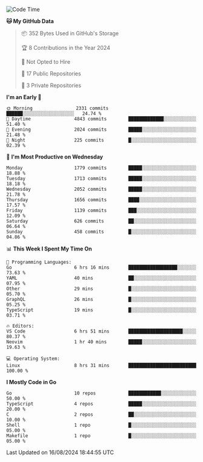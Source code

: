 <!--START_SECTION:waka-->
![Code Time](http://img.shields.io/badge/Code%20Time-830%20hrs%205%20mins-blue)

**🐱 My GitHub Data** 

> 📦 352 Bytes Used in GitHub's Storage 
 > 
> 🏆 8 Contributions in the Year 2024
 > 
> 🚫 Not Opted to Hire
 > 
> 📜 17 Public Repositories 
 > 
> 🔑 3 Private Repositories 
 > 
**I'm an Early 🐤** 

```text
🌞 Morning                2331 commits        ██████░░░░░░░░░░░░░░░░░░░   24.74 % 
🌆 Daytime                4843 commits        █████████████░░░░░░░░░░░░   51.40 % 
🌃 Evening                2024 commits        █████░░░░░░░░░░░░░░░░░░░░   21.48 % 
🌙 Night                  225 commits         █░░░░░░░░░░░░░░░░░░░░░░░░   02.39 % 
```
📅 **I'm Most Productive on Wednesday** 

```text
Monday                   1779 commits        █████░░░░░░░░░░░░░░░░░░░░   18.88 % 
Tuesday                  1713 commits        █████░░░░░░░░░░░░░░░░░░░░   18.18 % 
Wednesday                2052 commits        █████░░░░░░░░░░░░░░░░░░░░   21.78 % 
Thursday                 1656 commits        ████░░░░░░░░░░░░░░░░░░░░░   17.57 % 
Friday                   1139 commits        ███░░░░░░░░░░░░░░░░░░░░░░   12.09 % 
Saturday                 626 commits         ██░░░░░░░░░░░░░░░░░░░░░░░   06.64 % 
Sunday                   458 commits         █░░░░░░░░░░░░░░░░░░░░░░░░   04.86 % 
```


📊 **This Week I Spent My Time On** 

```text
💬 Programming Languages: 
Go                       6 hrs 16 mins       ██████████████████░░░░░░░   73.63 % 
YAML                     40 mins             ██░░░░░░░░░░░░░░░░░░░░░░░   07.95 % 
Other                    29 mins             █░░░░░░░░░░░░░░░░░░░░░░░░   05.70 % 
GraphQL                  26 mins             █░░░░░░░░░░░░░░░░░░░░░░░░   05.25 % 
TypeScript               19 mins             █░░░░░░░░░░░░░░░░░░░░░░░░   03.71 % 

🔥 Editors: 
VS Code                  6 hrs 51 mins       ████████████████████░░░░░   80.37 % 
Neovim                   1 hr 40 mins        █████░░░░░░░░░░░░░░░░░░░░   19.63 % 

💻 Operating System: 
Linux                    8 hrs 31 mins       █████████████████████████   100.00 % 
```

**I Mostly Code in Go** 

```text
Go                       10 repos            ████████████░░░░░░░░░░░░░   50.00 % 
TypeScript               4 repos             █████░░░░░░░░░░░░░░░░░░░░   20.00 % 
C                        2 repos             ██░░░░░░░░░░░░░░░░░░░░░░░   10.00 % 
Shell                    1 repo              █░░░░░░░░░░░░░░░░░░░░░░░░   05.00 % 
Makefile                 1 repo              █░░░░░░░░░░░░░░░░░░░░░░░░   05.00 % 
```




 Last Updated on 16/08/2024 18:44:55 UTC
<!--END_SECTION:waka-->
